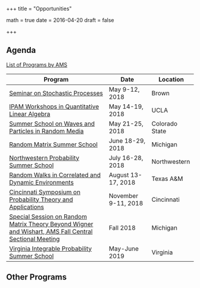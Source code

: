 +++
title = "Opportunities"

math = true
date = 2016-04-20
draft = false

+++

## Agenda

[List of Programs by AMS](https://www.ams.org/meetings/calendar/mathcalendar.pl)

**Program**| **Date** | **Location**
 --- | --- | ---
[Seminar on Stochastic Processes](http://depts.washington.edu/ssproc/ssp_nextssp.php)|May 9-12, 2018 | Brown
[IPAM Workshops in Quantitative Linear Algebra](http://www.ipam.ucla.edu/programs/long-programs/quantitative-linear-algebra/)| May 14-19, 2018 | UCLA
[Summer School on Waves and Particles in Random Media](http://www.math.colostate.edu/~pinaud/SummerSchool/school.html)| May 21-25, 2018 | Colorado State
[Random Matrix Summer School](http://web.eecs.umich.edu/~rajnrao/rmtschool/)| June 18-29, 2018 | Michigan
[Northwestern Probability Summer School](http://www.math.northwestern.edu/~auffing/SNAP/index.html) | July 16-28, 2018| Northwestern  
[Random Walks in Correlated and Dynamic Environments](http://www.math.tamu.edu/~kerr/workshop/) | August 13-17, 2018| Texas A&M
[Cincinnati Symposium on Probability Theory and Applications](http://www.math.lsa.umich.edu/~baik/Conferences.html)| November 9-11, 2018| Cincinnati  
[Special Session on Random Matrix Theory Beyond Wigner and Wishart, AMS Fall Central Sectional Meeting](http://www.ams.org/meetings/sectional/2259_program_ss2.html)| Fall 2018| Michigan  
[Virginia Integrable Probability Summer School](http://frg.int-prob.org/)| May-June 2019| Virginia  

## Other Programs
